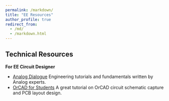 ```yaml
---
permalink: /markdown/
title: "EE Resources"
author_profile: true
redirect_from: 
  - /md/
  - /markdown.html
---
```



## Technical Resources
**For EE Circuit Designer**
 * [Analog Dialogue](http://www.analog.com/en/analog-dialogue.html) Engineering tutorials and fundamentals written by Analog experts.
 * [OrCAD for Students](https://www.youtube.com/channel/UCYI7XwLEW3WvCkiZIpDPi6A) A great tutorial on OrCAD circuit schematic capture and PCB layout design. 
